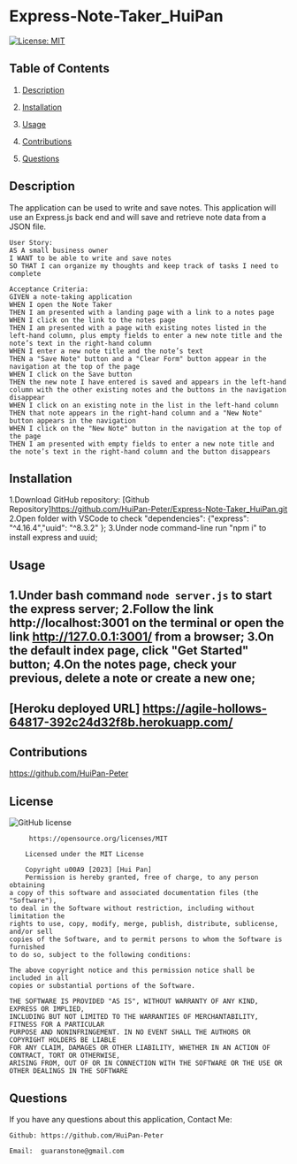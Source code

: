 # Express-Note-Taker_HuiPan
[![License: MIT](https://img.shields.io/badge/License-MIT-yellow.svg)](https://opensource.org/licenses/MIT)

## Table of Contents

1. [Description](#userStory)
  
2. [Installation](#installation)
  
3. [Usage](#usage)
  
4. [Contributions](#contributions)
  
5. [Questions](#questions)
  

## Description
The application can be used to write and save notes. This application will use an Express.js back end and will save and retrieve note data from a JSON file.
```
User Story:
AS A small business owner
I WANT to be able to write and save notes
SO THAT I can organize my thoughts and keep track of tasks I need to complete
```
```
Acceptance Criteria: 
GIVEN a note-taking application
WHEN I open the Note Taker
THEN I am presented with a landing page with a link to a notes page
WHEN I click on the link to the notes page
THEN I am presented with a page with existing notes listed in the left-hand column, plus empty fields to enter a new note title and the note’s text in the right-hand column
WHEN I enter a new note title and the note’s text
THEN a "Save Note" button and a "Clear Form" button appear in the navigation at the top of the page
WHEN I click on the Save button
THEN the new note I have entered is saved and appears in the left-hand column with the other existing notes and the buttons in the navigation disappear
WHEN I click on an existing note in the list in the left-hand column
THEN that note appears in the right-hand column and a "New Note" button appears in the navigation
WHEN I click on the "New Note" button in the navigation at the top of the page
THEN I am presented with empty fields to enter a new note title and the note’s text in the right-hand column and the button disappears
```

## Installation
1.Download GitHub repository: [Github Repository]https://github.com/HuiPan-Peter/Express-Note-Taker_HuiPan.git
2.Open folder with VSCode to check "dependencies": {"express": "^4.16.4","uuid": "^8.3.2" };
3.Under node command-line run "npm i" to install express and uuid;

## Usage
1.Under bash command ``` node server.js ``` to start the express server;
2.Follow the link http://localhost:3001 on the terminal or open the link http://127.0.0.1:3001/ from a browser;
3.On the default index page, click "Get Started" button;
4.On the notes page, check your previous, delete a note or create a new one;
---
[Heroku deployed URL] https://agile-hollows-64817-392c24d32f8b.herokuapp.com/
---
## Contributions

https://github.com/HuiPan-Peter

## License

![GitHub license](https://img.shields.io/badge/license-MIT-blue.svg)

```
     https://opensource.org/licenses/MIT

    Licensed under the MIT License

    Copyright u00A9 [2023] [Hui Pan]
    Permission is hereby granted, free of charge, to any person obtaining 
a copy of this software and associated documentation files (the "Software"), 
to deal in the Software without restriction, including without limitation the 
rights to use, copy, modify, merge, publish, distribute, sublicense, and/or sell 
copies of the Software, and to permit persons to whom the Software is furnished 
to do so, subject to the following conditions:

The above copyright notice and this permission notice shall be included in all 
copies or substantial portions of the Software.

THE SOFTWARE IS PROVIDED "AS IS", WITHOUT WARRANTY OF ANY KIND, EXPRESS OR IMPLIED, 
INCLUDING BUT NOT LIMITED TO THE WARRANTIES OF MERCHANTABILITY, FITNESS FOR A PARTICULAR 
PURPOSE AND NONINFRINGEMENT. IN NO EVENT SHALL THE AUTHORS OR COPYRIGHT HOLDERS BE LIABLE 
FOR ANY CLAIM, DAMAGES OR OTHER LIABILITY, WHETHER IN AN ACTION OF CONTRACT, TORT OR OTHERWISE, 
ARISING FROM, OUT OF OR IN CONNECTION WITH THE SOFTWARE OR THE USE OR OTHER DEALINGS IN THE SOFTWARE
```

## Questions

If you have any questions about this application, Contact Me:

```
Github: https://github.com/HuiPan-Peter

Email:  guaranstone@gmail.com
```